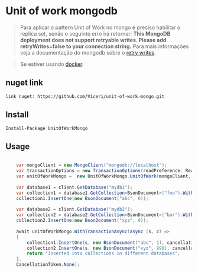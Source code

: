 # Unit of work mongodb

> Para aplicar o pattern Unit of Work no mongo é preciso habilitar o replica set, senão o seguinte erro irá retornar:
> **This MongoDB deployment does not support retryable writes. Please add retryWrites=false to your connection string.**
> Para mais informações veja a documentação do mongodb sobre o [retry writes](https://docs.mongodb.com/manual/core/retryable-writes/).

> Se estiver usando [docker](https://github.com/docker-library/mongo/issues/55).

## nuget link
    link nuget: https://github.com/Viceri/unit-of-work-mongo.git
    
## Install
   
    Install-Package UnitOfWorkMongo
    
## Usage

```csharp

    var mongoClient = new MongoClient("mongodb://localhost");
    var transactionOptions = new TransactionOptions(readPreference: ReadPreference.Primary, readConcern: ReadConcern.Local, writeConcern: WriteConcern.WMajority);
    var unitOfWorkMongo =  new UnitOfWorkMongo.UnitOfWork(mongoClient, transactionOptions); 
    
    var database1 = client.GetDatabase("mydb1");
    var collection1 = database1.GetCollection<BsonDocument>("foo").WithWriteConcern(WriteConcern.WMajority);
    collection1.InsertOne(new BsonDocument("abc", 0));
    
    var database2 = client.GetDatabase("mydb2");
    var collection2 = database2.GetCollection<BsonDocument>("bar").WithWriteConcern(WriteConcern.WMajority);
    collection2.InsertOne(new BsonDocument("xyz", 0));
    
    await unitOfWorkMongo.WithTransactionAsync(async (s, c) =>
    {
    	collection1.InsertOne(s, new BsonDocument("abc", 1), cancellationToken: ct);
    	collection2.InsertOne(s, new BsonDocument("xyz", 999), cancellationToken: ct);
    	return "Inserted into collections in different databases";
    },
    CancellationToken.None);
```
